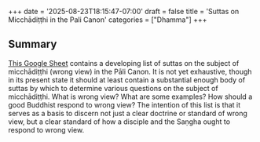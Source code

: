 +++
date = '2025-08-23T18:15:47-07:00'
draft = false
title = 'Suttas on Micchādiṭṭhi in the Pali Canon'
categories = ["Dhamma"]
+++

## Summary

<a href="https://docs.google.com/spreadsheets/d/1cWQ3HX3xQ2UbxeVxmcQ4xKGs4XfMVrHP-BkVURKNINs/edit?usp=sharing" target="_blank" rel="noopener noreferrer">This Google Sheet</a> contains a developing list of suttas on the subject of micchādiṭṭhi (wrong view) in the Pāli Canon. It is not yet exhaustive, though in its present state it should at least contain a substantial enough body of suttas by which to determine various questions on the subject of micchādiṭṭhi. What is wrong view? What are some examples? How should a good Buddhist respond to wrong view? The intention of this list is that it serves as a basis to discern not just a clear doctrine or standard of wrong view, but a clear standard of how a disciple and the Saṇgha ought to respond to wrong view.
